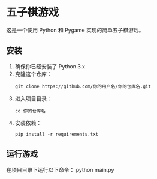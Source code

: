 # 五子棋游戏

这是一个使用 Python 和 Pygame 实现的简单五子棋游戏。

## 安装

1. 确保你已经安装了 Python 3.x
2. 克隆这个仓库：
   ```
   git clone https://github.com/你的用户名/你的仓库名.git
   ```
3. 进入项目目录：
   ```
   cd 你的仓库名
   ```
4. 安装依赖：
   ```
   pip install -r requirements.txt
   ```

## 运行游戏

在项目目录下运行以下命令：
python main.py

